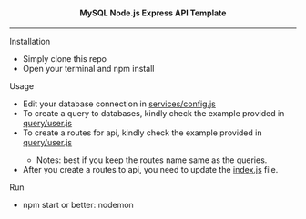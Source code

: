<h4 align="center">MySQL Node.js Express API Template</h4>
<hr>

<p>Installation</p>
<ul>
  <li>Simply clone this repo</li>
  <li>Open your terminal and npm install</li>
</ul>

<p>Usage</p>
<ul>
  <li>Edit your database connection in <a href="https://github.com/faizulramir/mysql-express-api/blob/main/services/config.js">services/config.js</a></li>
  <li>To create a query to databases, kindly check the example provided in  <a href="https://github.com/faizulramir/mysql-express-api/blob/main/query/user.js">query/user.js</a></li>
  <li>To create a routes for api, kindly check the example provided in  <a href="https://github.com/faizulramir/mysql-express-api/blob/main/routes/user.js">query/user.js</a></li>
  <ul>
    <li>Notes: best if you keep the routes name same as the queries.</li>
  </ul>
  <li>After you create a routes to api, you need to update the <a href="https://github.com/faizulramir/mysql-express-api/blob/main/index.js">index.js</a> file.</li>
</ul>

<p>Run</p>
<ul>
  <li>npm start or better: nodemon</li>
</ul>
